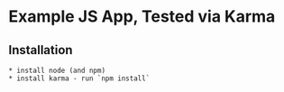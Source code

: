 # Example JS App, Tested via Karma

## Installation
	* install node (and npm)
	* install karma - run `npm install`
